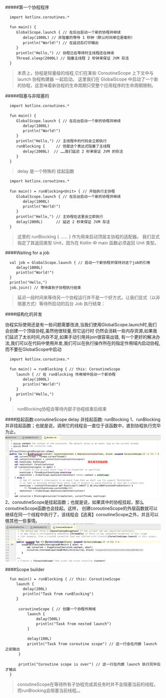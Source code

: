 #####第一个协程程序

      import kotlinx.coroutines.*
      
      fun main() {
         GlobalScope.launch { // 在后台启动一个新的协程并继续
            delay(1000L) // 非阻塞的等待 1 秒钟（默认时间单位是毫秒）
            println("World!") // 在延迟后打印输出
         }
         println("Hello,") // 协程已在等待时主线程还在继续
         Thread.sleep(2000L) // 阻塞主线程 2 秒钟来保证 JVM 存活
      }
>本质上，协程是轻量级的线程,它们在某些 CoroutineScope 上下文中与 launch 协程构建器 一起启动。 
这里我们在 GlobalScope 中启动了一个新的协程，这意味着新协程的生命周期只受整个应用程序的生命周期限制。

#####阻塞与非阻塞的
      
      import kotlinx.coroutines.*
      
      fun main() {
         GlobalScope.launch { // 在后台启动一个新的协程并继续
            delay(1000L)
            println("World!")
         }
         println("Hello,") // 主线程中的代码会立即执行
         runBlocking {     // 但是这个表达式阻塞了主线程
            delay(2000L)  // ……我们延迟 2 秒来保证 JVM 的存活
         }
      }
>delay 是一个特殊的 挂起函数

      import kotlinx.coroutines.*
      
      fun main() = runBlocking<Unit> { // 开始执行主协程
         GlobalScope.launch { // 在后台启动一个新的协程并继续
            delay(1000L)
            println("World!")
         }
         println("Hello,") // 主协程在这里会立即执行
         delay(2000L)      // 延迟 2 秒来保证 JVM 存活
      }
>这里的 runBlocking<Unit> { …… } 作为用来启动顶层主协程的适配器。
> 我们显式指定了其返回类型 Unit，因为在 Kotlin 中 main 函数必须返回 Unit 类型。

####Waiting for a job

      
      val job = GlobalScope.launch { // 启动一个新协程并保持对这个job的引用
         delay(1000L)
         println("World!")
      }
      println("Hello,")
      job.join() // 等待直到子协程执行结束
>延迟一段时间来等待另一个协程运行并不是一个好方式。让我们显式（以非阻塞方式）等待所启动的后台 Job 执行结束：

####结构化的并发

协程实际使用还是有一些问题需要改进,当我们使用GlobalScope.launch时,我们会创建一个顶级协程,虽然他很轻量,但它运行时
仍然会消耗一些内存资源,如果我们延迟了太长时间,内存不足,如果手动引用并join很容易出错,
有一个更好的解决办法,我们可以在代码中使用并发,我们可以在执行操作所在的指定作用域内启动协程,而不要在GlobalScope中启动
      
      import kotlinx.coroutines.*
      
      fun main() = runBlocking { // this: CoroutineScope
         launch { // 在 runBlocking 作用域中启动一个新协程
            delay(1000L)
            println("World!")
         }
         println("Hello,")
      }
>runBlocking协程会等待内部子协程结束后结束

####挂起函数:coroutineScope delay 非挂起函数: runBlocking 
1、runBlocking并非挂起函数；也就是说，调用它的线程会一直位于该函数中，直到协程执行完毕为止。
![](image/a1b38ecf.png)
2、coroutineScope是挂起函数；也就是说，如果其中的协程挂起，那么coroutineScope函数也会挂起。这样，
创建coroutineScope的外层函数就可以继续在同一个线程中执行了，该线程会【逃离】coroutineScope之外，并且可以做其他一些事情。
![](image/dfea713c.png)

####Scope builder

      
      fun main() = runBlocking { // this: CoroutineScope
         launch {
            delay(200L)
            println("Task from runBlocking")
         }
         
          coroutineScope { // 创建一个协程作用域
              launch {
                  delay(500L) 
                  println("Task from nested launch")
              }
          
              delay(100L)
              println("Task from coroutine scope") // 这一行会在内嵌 launch 之前输出
          }
             
          println("Coroutine scope is over") // 这一行在内嵌 launch 执行完毕后才输出
      }

>coroutineScope在等待所有子协程完成其任务时并不会阻塞当前的线程，而runBlocking会阻塞当前线程。。

